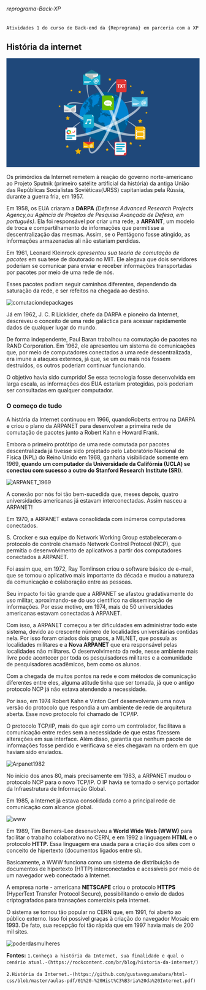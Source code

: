 ###### reprograma-Back-XP
`Atividades 1 do curso de Back-end da {Reprograma} em parceria com a XP`

## História da internet

![historiadaInternet](img/dia-da-internet.png)

Os primórdios da Internet remetem à reação do governo norte-americano ao Projeto Sputnik (primeiro satélite artificial da história) da antiga União das Repúblicas Socialistas Soviéticas(URSS) capitaniadas pela Rússia, durante a guerra fria, em 1957.

Em 1958, os EUA criaram a **DARPA** *(Defense Advanced Research Projects Agency,ou Agência de Projetos de Pesquisa Avançada de Defesa, em português)*. Ela foi responsável por criar uma rede, a **ARPANT**, um modelo de troca e compartilhamento de informações que permitisse a descentralização das mesmas. Assim, se o Pentágono fosse atingido, as informações armazenadas ali não estariam perdidas.

Em 1961, Leonard Kleinrock *apresentou sua teoria de comutação de pacotes* em sua tese de doutorado no MIT. Ele alegava que dois servidores poderiam se comunicar para enviar e receber informações transportadas por pacotes por meio de uma rede de nós.

Esses pacotes podiam seguir caminhos diferentes, dependendo da saturação da rede, e ser refeitos na chegada ao destino.

![comutaciondepackages](http://wiki.foz.ifpr.edu.br/wiki/images/9/9b/ComutacaoCircuitos.jpg)

Já em 1962, J. C. R Licklider, chefe da DARPA e pioneiro da Internet, descreveu o conceito de uma rede galáctica para acessar rapidamente dados de qualquer lugar do mundo.

De forma independente, Paul Baran trabalhou na comutação de pacotes na RAND Corporation. Em 1962, ele apresentou um sistema de comunicações que, por meio de computadores conectados a uma rede descentralizada, era imune a ataques externos, já que, se um ou mais nós fossem destruídos, os outros poderiam continuar funcionando.

O objetivo havia sido cumprido! Se essa tecnologia fosse desenvolvida em larga escala, as informações dos EUA estariam protegidas, pois poderiam ser consultadas em qualquer computador.

### O começo de tudo

A história da Internet continuou em 1966, quandoRoberts entrou na DARPA e criou o plano da ARPANET para desenvolver a primeira rede de comutação de pacotes junto a Robert Kahn e Howard Frank.

Embora o primeiro protótipo de uma rede comutada por pacotes descentralizada já tivesse sido projetado pelo Laboratório Nacional de Física (NPL) do Reino Unido em 1968, ganharia visibilidade somente em 1969, **quando um computador da Universidade da Califórnia (UCLA) se conectou com sucesso a outro do Stanford Research Institute (SRI)**.

![ARPANET_1969](https://images.theconversation.com/files/144178/original/image-20161102-27228-vph505.jpg?ixlib=rb-1.1.0&q=45&auto=format&w=926&fit=clip)

A conexão por nós foi tão bem-sucedida que, meses depois, quatro universidades americanas já estavam interconectadas. Assim nasceu a ARPANET!

Em 1970, a ARPANET estava consolidada com inúmeros computadores conectados.

S. Crocker e sua equipe do Network Working Group estabeleceram o protocolo de controle chamado Network Control Protocol (NCP), que permitia o desenvolvimento de aplicativos a partir dos computadores conectados à ARPANET.

Foi assim que, em 1972, Ray Tomlinson criou o software básico de e-mail, que se tornou o aplicativo mais importante da década e mudou a natureza da comunicação e colaboração entre as pessoas.

Seu impacto foi tão grande que a ARPANET se afastou gradativamente do uso militar, aproximando-se do uso científico na disseminação de informações. Por esse motivo, em 1974, mais de 50 universidades americanas estavam conectadas à ARPANET.

Com isso, a ARPANET começou a ter dificuldades em administrar todo este sistema, devido ao crescente número de localidades universitárias contidas nela. Por isso foram criados dois grupos, a MILNET, que possuía as localidades militares e a **Nova ARPANET** que era responsável pelas localidades não militares. O desenvolvimento da rede, nesse ambiente mais livre pode acontecer por toda os pesquisadores militares e a comunidade de pesquisadores acadêmicos, bem como os alunos.

Com a chegada de muitos pontos na rede e com métodos de comunicação diferentes entre eles, alguma atitude tinha que ser tomada, já que o antigo protocolo NCP já não estava atendendo a necessidade. 

Por isso, em 1974 Robert Kahn e Vinton Cerf desenvolveram uma nova versão do protocolo que respondia a um ambiente de rede de arquitetura aberta. Esse novo protocolo foi chamado de TCP/IP.

O protocolo TCP/IP, mais do que agir como um controlador, facilitava a comunicação entre redes sem a necessidade de que estas fizessem alterações em sua interface. Além disso, garantia que nenhum pacote de informações fosse perdido e verificava se eles chegavam na ordem em que haviam sido enviados.

![Arpanet1982](https://hardtec.com.br/wp-content/uploads/2019/12/1afc66d7078e-article-arpanet-infographic-map-768x466.png)

No início dos anos 80, mais precisamente em 1983, a ARPANET mudou o protocolo NCP para o novo TCP/IP. O IP havia se tornado o serviço portador da Infraestrutura de Informação Global.

Em 1985, a Internet já estava consolidada como a principal rede de comunicação com alcance global.

![www](https://cdn.pixabay.com/photo/2013/04/29/09/21/surf-107865_960_720.jpg)


Em 1989, Tim Berners-Lee desenvolveu a **World Wide Web (WWW)** para facilitar o trabalho colaborativo no CERN, e em 1992 a linguagem **HTML** e o protocolo **HTTP**. Essa linguagem era usada para a criação dos sites com o conceito de hipertexto (documentos ligados entre si).

Basicamente, a WWW funciona como um sistema de distribuição de documentos de hipertexto (HTTP) interconectados e acessíveis por meio de um navegador web conectado à Internet.

A empresa norte - americana **NETSCAPE** criou o protocolo **HTTPS** (HyperText Transfer Protocol Secure), possibilitando o envio de dados criptografados para transações comerciais pela internet.

O sistema se tornou tão popular no CERN que, em 1991, foi aberto ao público externo. Isso foi possível graças à criação do navegador Mosaic em 1993. De fato, sua recepção foi tão rápida que em 1997 havia mais de 200 mil sites.

![poderdasmulheres](C:\Users\IATI-STN-DRONE\Documents\reprograma-Back-XP\img\img/mulheresuafor\303\247a.jpg)







**Fontes:**
`1.Conheça a história da Internet, sua finalidade e qual o cenário atual.-(https://rockcontent.com/br/blog/historia-da-internet/)`

`2.História da Internet.-(https://github.com/gustavoguanabara/html-css/blob/master/aulas-pdf/01%20-%20Hist%C3%B3ria%20da%20Internet.pdf)`

